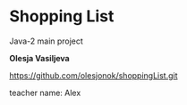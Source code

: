 # Shopping List
Java-2 main project

**Olesja Vasiljeva**

https://github.com/olesjonok/shoppingList.git

teacher name: Alex

